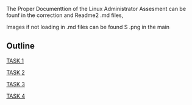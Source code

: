 The Proper Documenttion of the Linux Administrator Assesment can be founf in the correction and Readme2 .md files,

Images if not loading in .md files can be found S .png in the main


## Outline 

[TASK 1](https://github.com/oydpete/NexaAss/blob/main/TASKk%201.md#task-1)

[TASK 2](https://github.com/oydpete/NexaAss/blob/main/TASK%202.md#task-2)

[TASK 3](https://github.com/oydpete/NexaAss/blob/main/TASK%202.md#task-2)

[TASK 4](https://github.com/oydpete/NexaAss/blob/main/Task%204.md#task-4)
